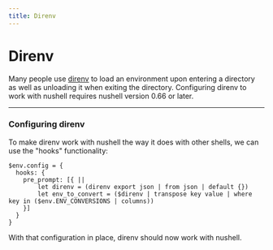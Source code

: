 ```yaml
---
title: Direnv
---
```


# Direnv

Many people use [direnv](https://direnv.net) to load an environment upon entering a directory as well as unloading it when exiting the directory.
Configuring direnv to work with nushell requires nushell version 0.66 or later.

---

### Configuring direnv

To make direnv work with nushell the way it does with other shells, we can use the "hooks" functionality:

```shell
$env.config = {
  hooks: {
    pre_prompt: [{ ||
        let direnv = (direnv export json | from json | default {})
        let env_to_convert = ($direnv | transpose key value | where key in ($env.ENV_CONVERSIONS | columns))
    }]
  }
}
```

With that configuration in place, direnv should now work with nushell.

